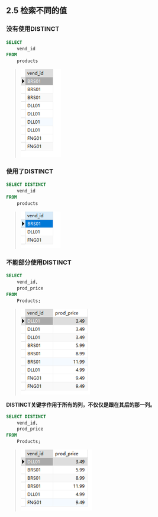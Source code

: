 ## 2.5 检索不同的值

### 没有使用DISTINCT

```sql
SELECT
	vend_id 
FROM
	products
```

> ![image-20240301154138798](./assets/image-20240301154138798.png)

### 使用了DISTINCT

```sql
SELECT DISTINCT
	vend_id 
FROM
	products
```

> ![image-20240301154204905](./assets/image-20240301154204905.png)

### 不能部分使用DISTINCT


```sql
SELECT
	vend_id,
	prod_price 
FROM
	Products;
```

> ![image-20240301154357386](./assets/image-20240301154357386.png)

**DISTINCT关键字作用于所有的列，不仅仅是跟在其后的那一列。**

```sql
SELECT DISTINCT
	vend_id,
	prod_price 
FROM
	Products;
```

> ![image-20240301154335162](./assets/image-20240301154335162.png)





